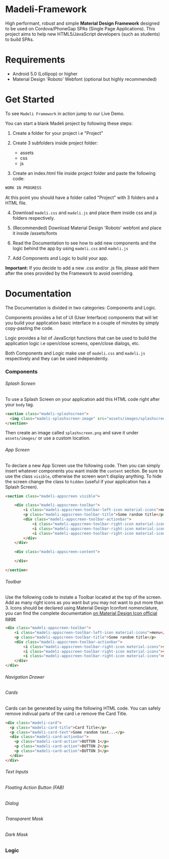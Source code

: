 # Madeli-Framework
High performant, robust and simple **Material Design Framework** designed to be used on Cordova/PhoneGap SPAs (Single Page Applications). This project aims to help new HTML5/JavaScript developers (such as students) to build SPAs.

# Requirements

- Android 5.0 (Lollipop) or higher
- Material Design 'Roboto' Webfont (optional but highly recommended)

# Get Started

To see `Madeli Framework` in action jump to our Live Demo.

You can start a blank Madeli project by following these steps:

1. Create a folder for your project i.e "Project"

2. Create 3 subfolders inside project folder:
    - assets
    - css
    - js
  
3. Create an index.html file inside project folder and paste the following code:

```html
WORK IN PROGRESS
```

At this point you should have a folder called "Project" with 3 folders and a HTML file.

4. Download `madeli.css` and `madeli.js` and place them inside css and js folders respectively.

5. (Recommended) Download Material Design 'Roboto' webfont and place it inside /assets/fonts

6. Read the Documentation to see how to add new components and the logic behind the app by using `madeli.css` and `madeli.js`

7. Add Components and Logic to build your app.

**Important:** If you decide to add a new .css and/or .js file, please add them after the ones provided by the Framework to avoid overriding.

# Documentation

The Documentation is divided in two categories: Components and Logic.

Components provides a list of UI (User Interface) components that will let you build your application basic interface in a couple of minutes by simply copy-pasting the code.

Logic provides a list of JavaScript functions that can be used to build the application logic i.e open/close screens, open/close dialogs, etc.

Both Components and Logic make use of `madeli.css` and `madeli.js` respectively and they can be used independently.

### Components

###### Splash Screen

To use a Splash Screen on your application add this HTML code right after your `body` tag.

```html
<section class="madeli-splashscreen">
  <img class="madeli-splashscreen-image" src="assets/images/splashscreen.png"></img>
</section>
```

Then create an image called `splashscreen.png` and save it under `assets/images/` or use a custom location.

###### App Screen

To declare a new App Screen use the following code. Then you can simply insert whatever components you want inside the `content` section. Be sure to use the class `visible`, otherwise the screen won't display anything. To hide the screen change the class to `hidden` (useful if your application has a Splash Screen).

```html
<section class="madeli-appscreen visible">

    <div class="madeli-appscreen-toolbar">
        <i class="madeli-appscreen-toolbar-left-icon material-icons">menu</i>
        <p class="madeli-appscreen-toolbar-title">Some random title</p>
        <div class="madeli-appscreen-toolbar-actionbar">
            <i class="madeli-appscreen-toolbar-right-icon material-icons">search</i>
            <i class="madeli-appscreen-toolbar-right-icon material-icons">view_agenda</i>
            <i class="madeli-appscreen-toolbar-right-icon material-icons">more_vert</i>
        </div>
    </div>

    <div class="madeli-appscreen-content">

    </div>

</section>
```

###### Toolbar

Use the following code to instate a Toolbar located at the top of the screen. Add as many right icons as you want but you may not want to put more than 3. Icons should be declared using Material Design Iconfont nomenclature, you can find the complete documentation [on Material Design Icon official page](https://material.io/icons/)

```html
<div class="madeli-appscreen-toolbar">
    <i class="madeli-appscreen-toolbar-left-icon material-icons">menu</i>
    <p class="madeli-appscreen-toolbar-title">Some random title</p>
    <div class="madeli-appscreen-toolbar-actionbar">
        <i class="madeli-appscreen-toolbar-right-icon material-icons">search</i>
        <i class="madeli-appscreen-toolbar-right-icon material-icons">view_agenda</i>
        <i class="madeli-appscreen-toolbar-right-icon material-icons">more_vert</i>
    </div>
</div>
```

###### Navigation Drawer

###### Cards

Cards can be generated by using the following HTML code. You can safely remove indivual parts of the card i.e remove the Card Title.

```html
<div class="madeli-card">
  <p class="madeli-card-title">Card Title</p>
  <p class="madeli-card-text">Some random text...</p>
  <div class="madeli-card-actionbar">
    <p class="madeli-card-action">BUTTON 1</p>
    <p class="madeli-card-action">BUTTON 2</p>
    <p class="madeli-card-action">BUTTON 3</p>
  </div>
</div>
```

###### Text Inputs

###### Floating Action Button (FAB)

###### Dialog

###### Transparent Mask

###### Dark Mask

### Logic
